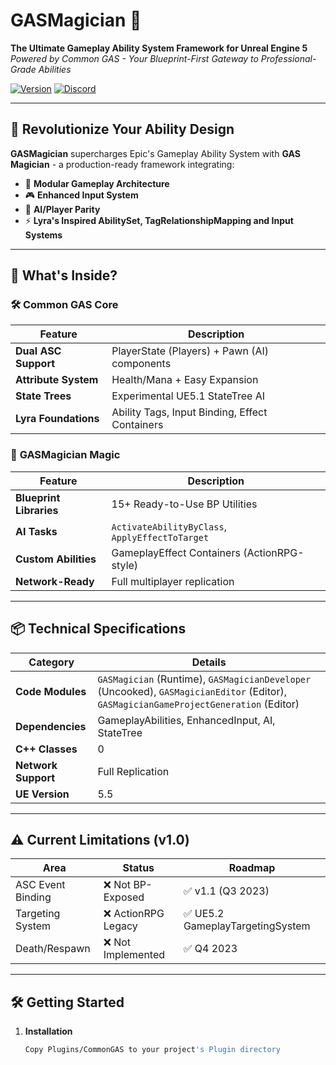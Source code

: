 # GASMagician 🔮

**The Ultimate Gameplay Ability System Framework for Unreal Engine 5**  
*Powered by Common GAS - Your Blueprint-First Gateway to Professional-Grade Abilities*

[![Version](https://img.shields.io/badge/Version-1.0-blue)](https://github.com/KhxiSaki/GASMagician/releases)
[![Discord](https://img.shields.io/discord/your-invite-code?logo=discord)]([https://discord.gg/your-invite-link](https://discord.gg/M2K8mnm9f7))

---

## 🚀 Revolutionize Your Ability Design
**GASMagician** supercharges Epic's Gameplay Ability System with **GAS Magician** - a production-ready framework integrating:
- 🧩 **Modular Gameplay Architecture**
- 🎮 **Enhanced Input System**
- 🤖 **AI/Player Parity**
- ⚡ **Lyra's Inspired AbilitySet, TagRelationshipMapping and Input Systems**
---

## 🌟 What's Inside?

### 🛠️ **Common GAS Core**
| Feature                | Description                                  |
|------------------------|----------------------------------------------|
| **Dual ASC Support**    | PlayerState (Players) + Pawn (AI) components |
| **Attribute System**    | Health/Mana + Easy Expansion                 |
| **State Trees**         | Experimental UE5.1 StateTree AI              |
| **Lyra Foundations**    | Ability Tags, Input Binding, Effect Containers |

### 🔮 **GASMagician Magic**
| Feature                | Description                                  |
|------------------------|----------------------------------------------|
| **Blueprint Libraries** | 15+ Ready-to-Use BP Utilities               |
| **AI Tasks**            | `ActivateAbilityByClass`, `ApplyEffectToTarget` |
| **Custom Abilities**    | GameplayEffect Containers (ActionRPG-style)  |
| **Network-Ready**       | Full multiplayer replication                |

---

## 📦 Technical Specifications

| **Category**          | **Details**                              |
|-----------------------|------------------------------------------|
| **Code Modules**      | `GASMagician` (Runtime), `GASMagicianDeveloper` (Uncooked), `GASMagicianEditor` (Editor), `GASMagicianGameProjectGeneration` (Editor) |
| **Dependencies**       | GameplayAbilities, EnhancedInput, AI, StateTree |
| **C++ Classes**        | 0                                       |
| **Network Support**   | Full Replication                         |
| **UE Version**        | 5.5                                     |

---

## ⚠️ Current Limitations (v1.0)
| **Area**              | **Status**               | **Roadmap**                      |
|-----------------------|--------------------------|----------------------------------|
| ASC Event Binding     | ❌ Not BP-Exposed         | ✅ v1.1 (Q3 2023)               |
| Targeting System      | ❌ ActionRPG Legacy       | ✅ UE5.2 GameplayTargetingSystem |
| Death/Respawn         | ❌ Not Implemented        | ✅ Q4 2023                      |

---

## 🛠️ Getting Started

1. **Installation**  
   ```bash
   Copy Plugins/CommonGAS to your project's Plugin directory
